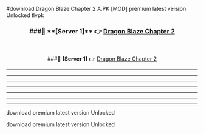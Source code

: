 #download Dragon Blaze Chapter 2 A.PK [MOD] premium latest version Unlocked tlvpk 



<div align="center">
<h3>###🔹 **[Server 1]** 👉 <a href="https://download1apk.web.app/">Dragon Blaze Chapter 2</a></h3><br>


###🔹 **[Server 1]** 👉 <a href="https://download1apk.web.app/">Dragon Blaze Chapter 2</a></h3>
</div>



----------------------------------------------------------

----------------------------------------------------------

----------------------------------------------------------

----------------------------------------------------------

----------------------------------------------------------

----------------------------------------------------------

----------------------------------------------------------

download premium latest version Unlocked

download premium latest version Unlocked
